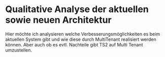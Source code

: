 # Qualitative Analyse der aktuellen sowie neuen Architektur 

Hier möchte ich analysieren welche Verbesserungsmöglichkeiten es beim aktuellen System gibt und wie diese durch MultiTenant realisiert werden können. Aber auch ob es evtl. Nachteile gibt TS2 auf Multi Tenant umzustellen. 


